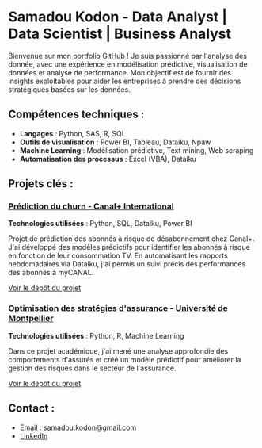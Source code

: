 # Samadou Kodon - Data Analyst | Data Scientist | Business Analyst

Bienvenue sur mon portfolio GitHub ! Je suis passionné par l'analyse des donnée, avec une expérience en modélisation prédictive, visualisation de données et analyse de performance. Mon objectif est de fournir des insights exploitables pour aider les entreprises à prendre des décisions stratégiques basées sur les données.

## Compétences techniques :
- **Langages** : Python, SAS, R, SQL
- **Outils de visualisation** : Power BI, Tableau, Dataiku, Npaw
- **Machine Learning** : Modélisation prédictive, Text mining, Web scraping
- **Automatisation des processus** : Excel (VBA), Dataiku 

## Projets clés :
### [Prédiction du churn - Canal+ International](#)
**Technologies utilisées** : Python, SQL, Dataiku, Power BI

Projet de prédiction des abonnés à risque de désabonnement chez Canal+. J'ai développé des modèles prédictifs pour identifier les abonnés à risque en fonction de leur consommation TV. En automatisant les rapports hebdomadaires via Dataiku, j'ai permis un suivi précis des performances des abonnés à myCANAL.

[Voir le dépôt du projet](#)

### [Optimisation des stratégies d'assurance - Université de Montpellier](#)
**Technologies utilisées** : Python, R, Machine Learning

Dans ce projet académique, j'ai mené une analyse approfondie des comportements d'assurés et créé un modèle prédictif pour améliorer la gestion des risques dans le secteur de l'assurance.

[Voir le dépôt du projet](#)

## Contact :
- Email : samadou.kodon@gmail.com
- [LinkedIn](https://www.linkedin.com/in/skodon)
